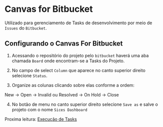 Canvas for Bitbucket
====================

Utilizado para gerenciamento de Tasks de desenvolvimento por meio de `Issues` do `Bitbucket`.


## Configurando o Canvas For Bitbucket

1. Acessando o repositório do projeto pelo `bitbucket` haverá uma
aba chamada `Board` onde encontram-se a Tasks do Projeto.


2. No campo de select `Column` que aparece no canto
superior direito selecione `Status`.


3. Organize as colunas clicando sobre elas conforme a ordem:

  New -> Open -> Invalid ou Resolved -> On Hold -> Close


4. No botão de menu no canto superior direito selecione
`Save as` e salve o projeto com o nome `Sices Dashboard`


Proxima leitura: [Execução de Tasks](task.md)

